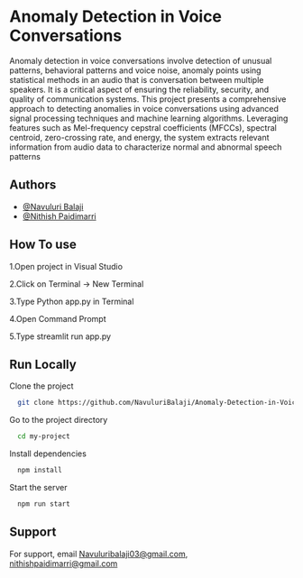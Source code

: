 
# Anomaly Detection in Voice Conversations

Anomaly detection in voice conversations involve detection of unusual patterns,
behavioral patterns and voice noise, anomaly points using statistical methods in an audio that
is conversation between multiple speakers. It is a critical aspect of ensuring the reliability,
security, and quality of communication systems. This project presents a comprehensive
approach to detecting anomalies in voice conversations using advanced signal processing
techniques and machine learning algorithms. Leveraging features such as Mel-frequency
cepstral coefficients (MFCCs), spectral centroid, zero-crossing rate, and energy, the system
extracts relevant information from audio data to characterize normal and abnormal speech
patterns



## Authors

- [@Navuluri Balaji](https://github.com/NavuluriBalaji)
- [@Nithish Paidimarri](https://github.com/Nithish-456)


## How To use

1.Open project in Visual Studio

2.Click on Terminal -> New Terminal

3.Type Python app.py in Terminal

4.Open Command Prompt

5.Type streamlit run app.py
## Run Locally

Clone the project

```bash
  git clone https://github.com/NavuluriBalaji/Anomaly-Detection-in-Voice-Conversations
```

Go to the project directory

```bash
  cd my-project
```

Install dependencies

```bash
  npm install
```

Start the server

```bash
  npm run start
```


## Support

For support, email Navuluribalaji03@gmail.com, nithishpaidimarri@gmail.com

